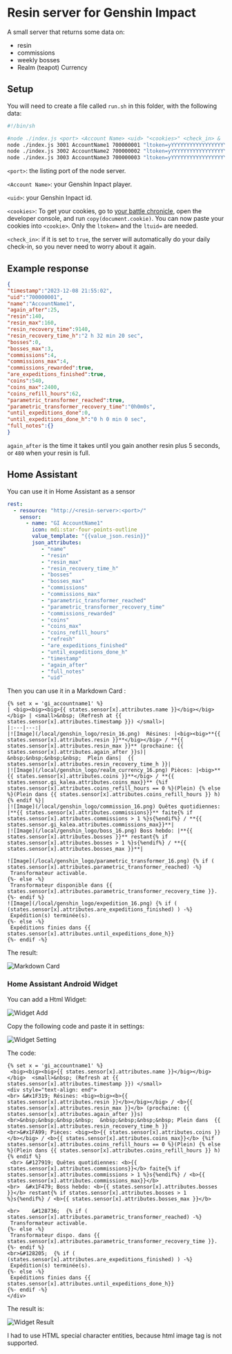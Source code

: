 # Resin server for Genshin Impact

A small server that returns some data on:
- resin
- commissions
- weekly bosses
- Realm (teapot) Currency

## Setup

You will need to create a file called `run.sh` in this folder, with the following data:
```bash
#!/bin/sh

#node ./index.js <port> <Account Name> <uid> "<cookies>" <check_in> & 
node ./index.js 3001 AccountName1 700000001 "ltoken=yYYYYYYYYYYYYYYYYYYYYYYYYYYYYYYYYYYYYYYY; ltuid=xxxxxxxxx;" false &
node ./index.js 3002 AccountName2 700000002 "ltoken=yYYYYYYYYYYYYYYYYYYYYYYYYYYYYYYYYYYYYYYY; ltuid=xxxxxxxxx;" false &
node ./index.js 3003 AccountName3 700000003 "ltoken=yYYYYYYYYYYYYYYYYYYYYYYYYYYYYYYYYYYYYYYY; ltuid=xxxxxxxxx;" false &

```

`<port>`: the listing port of the node server.

`<Account Name>`: your Genshin Inpact player.

`<uid>`: your Genshin Inpact id.

`<cookies>`: To get your cookies, go to [your battle chronicle][bc], open the developer console, and run `copy(document.cookie)`. You can now paste your cookies into `<cookie>`. Only the `ltoken=` and the `ltuid=` are needed.

`<check_in>`: if it is set to `true`, the server will automatically do your daily check-in, so you never need to worry about it again.

## Example response
```json
{
"timestamp":"2023-12-08 21:55:02",
"uid":"700000001",
"name":"AccountName1",
"again_after":25,
"resin":140,
"resin_max":160,
"resin_recovery_time":9140,
"resin_recovery_time_h":"2 h 32 min 20 sec",
"bosses":0,
"bosses_max":3,
"commissions":4,
"commissions_max":4,
"commissions_rewarded":true,
"are_expeditions_finished":true,
"coins":540,
"coins_max":2400,
"coins_refill_hours":62,
"parametric_transformer_reached":true,
"parametric_transformer_recovery_time":"0h0m0s",
"until_expeditions_done":0,
"until_expeditions_done_h":"0 h 0 min 0 sec",
"full_notes":{}
}
```

`again_after` is the time it takes until you gain another resin plus 5 seconds, or `480` when your resin is full.


## Home Assistant
You can use it in Home Assistant as a sensor
```yaml
rest:
  - resource: "http://<resin-server>:<port>/"
    sensor:
      - name: "GI AccountName1"
        icon: mdi:star-four-points-outline
        value_template: "{{value_json.resin}}" 
        json_attributes:
           - "name"
           - "resin"
           - "resin_max"
           - "resin_recovery_time_h"
           - "bosses"
           - "bosses_max"
           - "commissions"
           - "commissions_max"
           - "parametric_transformer_reached"
           - "parametric_transformer_recovery_time"
           - "commissions_rewarded"
           - "coins"
           - "coins_max"
           - "coins_refill_hours"
           - "refresh"
           - "are_expeditions_finished"
           - "until_expeditions_done_h"
           - "timestamp"
           - "again_after"
           - "full_notes"
           - "uid"
```

Then you can use it in a Markdown Card :
```
{% set x = 'gi_accountname1' %}
| <big><big><big>{{ states.sensor[x].attributes.name }}</big></big></big> | <small>&nbsp; (Refresh at {{ states.sensor[x].attributes.timestamp }}) </small>|
|:---|---:|
|![Image](/local/genshin_logo/resin_16.png)  Résines: |<big><big>**{{ states.sensor[x].attributes.resin }}**</big></big> / **{{ states.sensor[x].attributes.resin_max }}** (prochaine: {{ states.sensor[x].attributes.again_after }}s)|
&nbsp;&nbsp;&nbsp;&nbsp;  Plein dans|  {{ states.sensor[x].attributes.resin_recovery_time_h }}|
|![Image](/local/genshin_logo/realm_currency_16.png) Pièces: |<big>**{{ states.sensor[x].attributes.coins }}**</big> / **{{ states.sensor.gi_kalea.attributes.coins_max}}** {%if states.sensor[x].attributes.coins_refill_hours == 0 %}(Plein) {% else %}(Plein dans {{ states.sensor[x].attributes.coins_refill_hours }} h) {% endif %}|
|![Image](/local/genshin_logo/commission_16.png) Quêtes quotidiennes: |**{{ states.sensor[x].attributes.commissions}}** faite{% if states.sensor[x].attributes.commissions > 1 %}s{%endif%} / **{{ states.sensor.gi_kalea.attributes.commissions_max}}**|
|![Image](/local/genshin_logo/boss_16.png) Boss hebdo: |**{{ states.sensor[x].attributes.bosses }}** restant{% if states.sensor[x].attributes.bosses > 1 %}s{%endif%} / **{{ states.sensor[x].attributes.bosses_max }}**|

![Image](/local/genshin_logo/parametric_transformer_16.png) {% if ( states.sensor[x].attributes.parametric_transformer_reached) -%}
 Transformateur activable.
{%- else -%}
 Transformateur disponible dans {{ states.sensor[x].attributes.parametric_transformer_recovery_time }}.
{%- endif %}
![Image](/local/genshin_logo/expedition_16.png) {% if ( (states.sensor[x].attributes.are_expeditions_finished) ) -%}
 Expédition(s) terminée(s).
{%- else -%}
 Expéditions finies dans {{ states.sensor[x].attributes.until_expeditions_done_h}} 
{%- endif -%}
```

The result:

![Markdown Card](genshin_logo/MarkdownCard.png "the Markdown Card")


### Home Assistant Android Widget

You can add a Html Widget:

![Widget Add](genshin_logo/widget_add.jpg)

Copy the following code and paste it in settings:

![Widget Setting](genshin_logo/widget_setting.jpg)

The code:

```
{% set x = 'gi_accountname1' %}
 <big><big><big>{{ states.sensor[x].attributes.name }}</big></big></big>  <small>&nbsp; (Refresh at {{ states.sensor[x].attributes.timestamp }}) </small>
<div style="text-align: end">
<br> &#x1F319; Résines: <big><big><b>{{ states.sensor[x].attributes.resin }}</b></big></big> / <b>{{ states.sensor[x].attributes.resin_max }}</b> (prochaine: {{ states.sensor[x].attributes.again_after }}s)
<br>&nbsp;&nbsp;&nbsp;&nbsp;  &nbsp;&nbsp;&nbsp;&nbsp; Plein dans  {{ states.sensor[x].attributes.resin_recovery_time_h }}
<br>&#x1FA99; Pièces: <big><b>{{ states.sensor[x].attributes.coins }}</b></big> / <b>{{ states.sensor[x].attributes.coins_max}}</b> {%if states.sensor[x].attributes.coins_refill_hours == 0 %}(Plein) {% else %}(Plein dans {{ states.sensor[x].attributes.coins_refill_hours }} h) {% endif %} 
 <br> &#127919; Quêtes quotidiennes: <b>{{ states.sensor[x].attributes.commissions}}</b> faite{% if states.sensor[x].attributes.commissions > 1 %}s{%endif%} / <b>{{ states.sensor[x].attributes.commissions_max}}</b> 
<br>  &#x1F479; Boss hebdo: <b>{{ states.sensor[x].attributes.bosses }}</b> restant{% if states.sensor[x].attributes.bosses > 1 %}s{%endif%} / <b>{{ states.sensor[x].attributes.bosses_max }}</b>

<br> 	&#128736;  {% if ( states.sensor[x].attributes.parametric_transformer_reached) -%}
 Transformateur activable.
{%- else -%}
 Transformateur dispo. dans {{ states.sensor[x].attributes.parametric_transformer_recovery_time }}.
{%- endif %}
<br>&#128205;  {% if ( (states.sensor[x].attributes.are_expeditions_finished) ) -%}
 Expédition(s) terminée(s).
{%- else -%}
 Expéditions finies dans {{ states.sensor[x].attributes.until_expeditions_done_h}} 
{%- endif -%}
</div>
```
The result is:

![Widget Result](genshin_logo/widget_result.jpg)

I had to use HTML special character entities, because html image tag is not supported.

[bc]: https://act.hoyolab.com/app/community-game-records-sea/index.html#/ys
